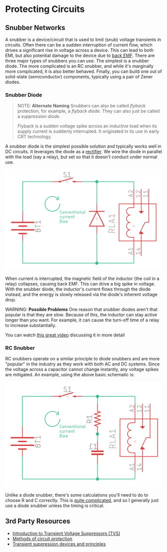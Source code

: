 # Protecting Circuits

<!-- TODO:
* Types of damage we worry about
* Overvoltage protection
  * Zener diode/voltage clamp
* Overcurrent protection
  * Choke inductor
* Reverse polarity protection
* Thermal protection
* Decoupling capacitors
* Fuses (resettable and not)
-->
## Snubber Networks

A snubber is a device/circuit that is used to limit (snub) voltage transients in
circuits. Often there can be a sudden interruption of current flow, which drives
a significant rise in voltage across a device. This can lead to both EMI, but
also potential damage to the device due to [back
EMF](https://en.wikipedia.org/wiki/Counter-electromotive_force). There are three
major types of snubbers you can use. The simplest is a snubber diode. The more
complicated is an RC snubber, and while it's marginally more complicated, it is
also better behaved. Finally, you can build one out of solid-state
(semiconductor) components, typically using a pair of Zener diodes.


### Snubber Diode

> NOTE: **Alternate Naming** Snubbers can also be called _flyback_ protection, for
> example, a _flyback diode_. They can also just be called a _suppression diode_. 
>
> Flyback is a sudden voltage spike across an inductive load when its supply
> current is suddenly interrupted. It originated in its use in early CRT technology.

A snubber diode is the simplest possible solution and typically works well in DC
circuits. It leverages the diode as a
[rectifier](https://en.wikipedia.org/wiki/Rectifier). We wire the diode in
parallel with the load (say a relay), but set so that it doesn't conduct under
normal use. 

![Diode snubber with relay](../img/schematic-diode-snubber.png)

When current is interrupted, the magnetic field of the inductor (the coil in a
relay) collapses, causing back EMF. This can drive a big spike in voltage. With
the snubber diode, the inductor's current flows through the diode instead, and
the energy is slowly released via the diode's inherent voltage drop.

WARNING: **Possible Problems** One reason that snubber diodes aren't that
popular is that they are _slow_. Because of this, the inductor can stay active
longer than you want. For example, it can cause the turn-off time of a relay to
increase substantially.

You can watch [this great video](https://www.youtube.com/watch?v=c6I7Ycbv8B8)
discussing it in more detail

### RC Snubber

RC snubbers operate on a similar principle to diode snubbers and are more
"popular" in the industry as they work with both AC and DC systems. Since the
voltage across a capacitor cannot change instantly, any voltage spikes are
mitigated. An example, using the above basic schematic is:

![RC snubber with relay](../img/schematic-rc-snubber.png)

Unlike a diode snubber, there's some calculations you'll need to do to choose R
and C correctly. This is [quite
complicated](https://www.eetimes.com/calculating-an-r-c-snubber/), and so I
generally just use a diode snubber unless the timing is critical.

## 3rd Party Resources

* [Introduction to Transient Voltage Suppressors (TVS)](https://www.allaboutcircuits.com/technical-articles/transient-voltage-suppressors-tvs-an-introduction/)
* [Methods of circuit protection](https://resources.altium.com/p/methods-protect-your-circuit)
* [Transient suppression devices and principles](https://www.littelfuse.com/data/en/application_notes/an9768.pdf)